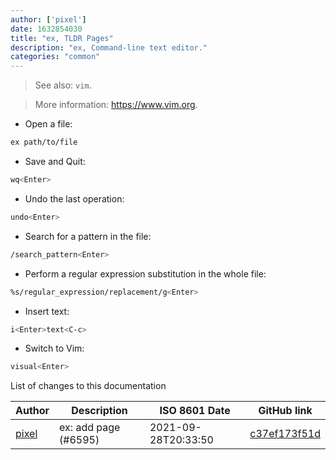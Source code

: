 ```yaml
---
author: ['pixel']
date: 1632854030
title: "ex, TLDR Pages"
description: "ex, Command-line text editor."
categories: "common"
---
```

> See also: `vim`.

> More information: <https://www.vim.org>.

- Open a file:

```bash
ex path/to/file
```

- Save and Quit:

```bash
wq<Enter>
```

- Undo the last operation:

```bash
undo<Enter>
```

- Search for a pattern in the file:

```bash
/search_pattern<Enter>
```

- Perform a regular expression substitution in the whole file:

```bash
%s/regular_expression/replacement/g<Enter>
```

- Insert text:

```bash
i<Enter>text<C-c>
```

- Switch to Vim:

```bash
visual<Enter>
```
List of changes to this documentation


Author | Description | ISO 8601 Date | GitHub link
------|-----|-----|-----
[pixel](mailto:chrissx@chrissx.de) | ex: add page (#6595) | 2021-09-28T20:33:50 | [c37ef173f51d](https://github.com/tldr-pages/tldr/commit/c37ef173f51db9edce7d1b5ac785dc28e6edd021)

